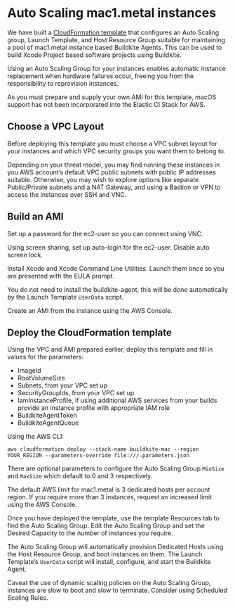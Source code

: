 # Auto Scaling mac1.metal instances

We have built a [CloudFormation template](https://github.com/buildkite/elastic-mac-for-aws)
that configures an Auto Scaling group, Launch Template, and Host Resource Group
suitable for maintaining a pool of mac1.metal instance based Buildkite Agents.
This can be used to build Xcode Project based software projects using Buildkite.

Using an Auto Scaling Group for your instances enables automatic instance
replacement when hardware failures occur, freeing you from the responsibility to
reprovision instances.

As you must prepare and supply your own AMI for this template, macOS support has
not been incorporated into the Elastic CI Stack for AWS.

## Choose a VPC Layout

Before deploying this template you must choose a VPC subnet layout for your
instances and which VPC security groups you want them to belong to.

Depending on your threat model, you may find running these instances in you AWS
account’s default VPC public subnets with public IP addresses suitable.
Otherwise, you may wish to explore options like separate Public/Private subnets
and a NAT Gateway, and using a Bastion or VPN to access the instances over SSH
and VNC.

## Build an AMI

Set up a password for the ec2-user so you can connect using VNC.

Using screen sharing, set up auto-login for the ec2-user. Disable auto screen
lock.

Install Xcode and Xcode Command Line Utilities. Launch them once so you are
presented with the EULA prompt.

You do not need to install the buildkite-agent, this will be done automatically
by the Launch Template `UserData` script.

Create an AMI from the instance using the AWS Console.

## Deploy the CloudFormation template

Using the VPC and AMI prepared earlier, deploy this template and fill in values
for the parameters:

* ImageId
* RootVolumeSize
* Subnets, from your VPC set up
* SecurityGroupIds, from your VPC set up
* IamInstanceProfile, if using additional AWS services from your builds provide an instance profile with appropriate IAM role
* BuildkiteAgentToken
* BuildkiteAgentQueue

Using the AWS CLI:

```
aws cloudformation deploy --stack-name buildkite-mac --region YOUR_REGION --parameters-override file:///.parameters.json
```

There are optional parameters to configure the Auto Scaling Group `MinSize` and
`MaxSize` which default to 0 and 3 respectively.

The default AWS limit for mac1.metal is 3 dedicated hosts per account region. If
you require more than 3 instances, request an increased limit using the AWS
Console.

Once you have deployed the template, use the template Resources tab to find the
Auto Scaling Group. Edit the Auto Scaling Group and set the Desired Capacity to
the number of instances you require.

The Auto Scaling Group will automatically provision Dedicated Hosts using the
Host Resource Group, and boot instances on them. The Launch Template’s
`UserData` script will install, configure, and start the Buildkite Agent.

Caveat the use of dynamic scaling policies on the Auto Scaling Group, instances
are slow to boot and slow to terminate. Consider using Scheduled Scaling Rules.
